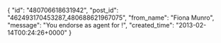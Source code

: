  {
   "id": "480706618631942",
   "post_id": "462493170453287_480688621967075",
   "from_name": "Fiona Munro",
   "message": "You endorse as agent for !",
   "created_time": "2013-02-14T00:24:26+0000"
 }
